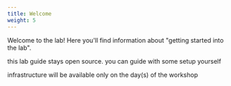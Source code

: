 ```yaml
---
title: Welcome
weight: 5
---
```


Welcome to the lab!
Here you'll find information about "getting started into the lab".

this lab guide stays open source. you can guide with some setup yourself

infrastructure will be available only on the day(s) of the workshop